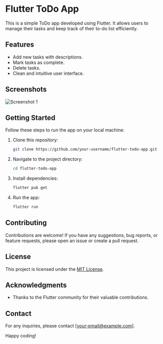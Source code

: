 # Flutter ToDo App

This is a simple ToDo app developed using Flutter. It allows users to manage their tasks and keep track of their to-do list efficiently.

## Features

- Add new tasks with descriptions.
- Mark tasks as complete.
- Delete tasks.
- Clean and intuitive user interface.

## Screenshots

![Screenshot 1](/screenshots/screenshot1.png)
<!-- Add additional screenshots if needed -->

## Getting Started

Follow these steps to run the app on your local machine:

1. Clone this repository:

    ```bash
    git clone https://github.com/your-username/flutter-todo-app.git
    ```

2. Navigate to the project directory:

    ```bash
    cd flutter-todo-app
    ```

3. Install dependencies:

    ```bash
    flutter pub get
    ```

4. Run the app:

    ```bash
    flutter run
    ```

## Contributing

Contributions are welcome! If you have any suggestions, bug reports, or feature requests, please open an issue or create a pull request.

## License

This project is licensed under the [MIT License](LICENSE.md).

## Acknowledgments

- Thanks to the Flutter community for their valuable contributions.

## Contact

For any inquiries, please contact [your-email@example.com].

Happy coding!

